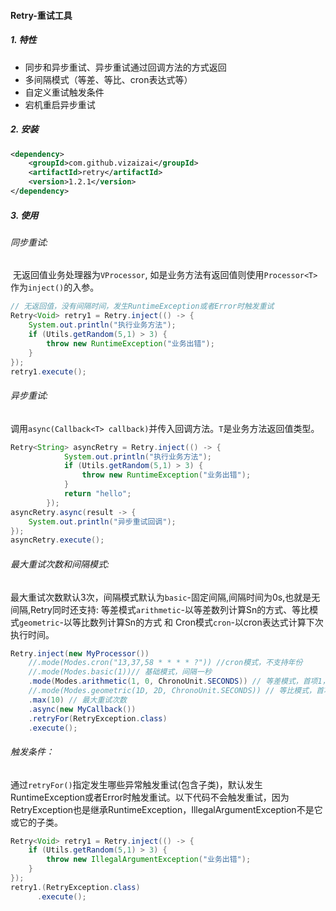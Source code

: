 #### Retry-重试工具

##### 1. 特性

+ 同步和异步重试、异步重试通过回调方法的方式返回
+ 多间隔模式（等差、等比、cron表达式等）
+ 自定义重试触发条件
+ 宕机重启异步重试

##### 2. 安装

``` xml
<dependency>
    <groupId>com.github.vizaizai</groupId>
    <artifactId>retry</artifactId>
    <version>1.2.1</version>
</dependency>
```

##### 3. 使用

###### 同步重试: 
​		无返回值业务处理器为`VProcessor`, 如是业务方法有返回值则使用`Processor<T>`作为`inject()`的入参。

``` java
// 无返回值，没有间隔时间，发生RuntimeException或者Error时触发重试
Retry<Void> retry1 = Retry.inject(() -> {
    System.out.println("执行业务方法");
    if (Utils.getRandom(5,1) > 3) {
        throw new RuntimeException("业务出错");
    }
});
retry1.execute();
```

###### 异步重试:
​		调用`async(Callback<T> callback)`并传入回调方法。`T`是业务方法返回值类型。

``` java
Retry<String> asyncRetry = Retry.inject(() -> {
            System.out.println("执行业务方法");
            if (Utils.getRandom(5,1) > 3) {
                throw new RuntimeException("业务出错");
            }
            return "hello";
        });
asyncRetry.async(result -> {
    System.out.println("异步重试回调");
});
asyncRetry.execute();
```

###### 最大重试次数和间隔模式:
​		最大重试次数默认3次，间隔模式默认为`basic`-固定间隔,间隔时间为0s,也就是无间隔,Retry同时还支持: 等差模式`arithmetic`-以等差数列计算Sn的方式、等比模式`geometric`-以等比数列计算Sn的方式 和 Cron模式`cron`-以cron表达式计算下次执行时间。

``` java
Retry.inject(new MyProcessor())
    //.mode(Modes.cron("13,37,58 * * * * ?")) //cron模式，不支持年份
    //.mode(Modes.basic(1))// 基础模式，间隔一秒
    .mode(Modes.arithmetic(1, 0, ChronoUnit.SECONDS)) // 等差模式，首项1，公差0，单位S
    //.mode(Modes.geometric(1D, 2D, ChronoUnit.SECONDS)) // 等比模式，首项1，公比2，单位S
    .max(10) // 最大重试次数
    .async(new MyCallback())
    .retryFor(RetryException.class)
    .execute();
```

###### 触发条件：
​		 通过`retryFor()`指定发生哪些异常触发重试(包含子类)，默认发生RuntimeException或者Error时触发重试。以下代码不会触发重试，因为RetryException也是继承RuntimeException，IllegalArgumentException不是它或它的子类。

``` java
Retry<Void> retry1 = Retry.inject(() -> {
    if (Utils.getRandom(5,1) > 3) {
        throw new IllegalArgumentException("业务出错");
    }
});
retry1.(RetryException.class)
      .execute();
```







